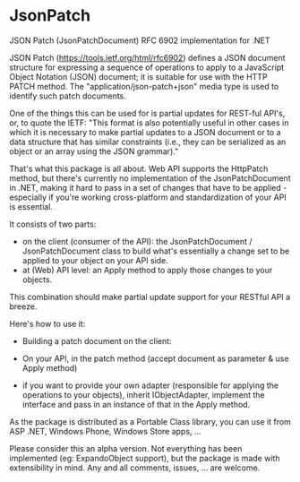 JsonPatch
=========

JSON Patch (JsonPatchDocument) RFC 6902 implementation for .NET

JSON Patch (https://tools.ietf.org/html/rfc6902) defines a JSON document structure for expressing a sequence of operations to apply to a JavaScript Object Notation (JSON) document; it is suitable for use with the HTTP PATCH method. The "application/json-patch+json" media type is used to identify such patch documents.

One of the things this can be used for is partial updates for REST-ful API's, or, to quote the IETF: "This format is also potentially useful in other cases in which it is necessary to make partial updates to a JSON document or to a data structure that has similar constraints (i.e., they can be serialized as an object or an array using the JSON grammar)."

That's what this package is all about. Web API supports the HttpPatch method, but there's currently no implementation of the JsonPatchDocument in .NET, making it hard to pass in a set of changes that have to be applied - especially if you're working cross-platform and standardization of your API is essential.  

It consists of two parts:
- on the client (consumer of the API): the JsonPatchDocument / JsonPatchDocument<T> class to build what's essentially a change set to be applied to your object on your API side.
- at (Web) API level: an Apply method to apply those changes to your objects.

This combination should make partial update support for your RESTful API a breeze.

Here's how to use it:
- Building a patch document on the client:


- On your API, in the patch method (accept document as parameter & use Apply method)



- if you want to provide your own adapter (responsible for applying the operations to your objects), inherit IObjectAdapter, implement the interface and pass in an instance of that in the Apply method.

As the package is distributed as a Portable Class library, you can use it from ASP .NET, Windows Phone, Windows Store apps, ...

Please consider this an alpha version.  Not everything has been implemented (eg: ExpandoObject support), but the package is made with extensibility in mind.  Any and all comments, issues, ... are welcome.
